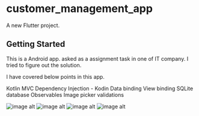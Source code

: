 # customer_management_app

A new Flutter project.

## Getting Started

This is a Android app. asked as a assignment task in one of IT company. I tried to figure out the solution.

I have covered below points in this app.

Kotlin
MVC
Dependency Injection - Kodin
Data binding
View binding
SQLite database
Observables
Image picker
validations

![image alt](https://github.com/Rohit24697/customer_management_app/blob/main/WhatsApp%20Image%202025-05-07%20at%208.37.59%20PM.jpeg?raw=true)
![image alt](https://github.com/Rohit24697/customer_management_app/blob/main/WhatsApp%20Image%202025-05-07%20at%208.38.00%20PM%20(1).jpeg?raw=true)
![image alt](https://github.com/Rohit24697/customer_management_app/blob/main/WhatsApp%20Image%202025-05-07%20at%208.38.00%20PM%20(2).jpeg?raw=true)
![image alt](https://github.com/Rohit24697/customer_management_app/blob/main/WhatsApp%20Image%202025-05-07%20at%208.38.00%20PM.jpeg?raw=true)
